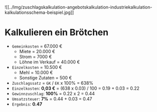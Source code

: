 
![[../Img/zuschlagskalkulation-angebotskalkulation-industriekalkulation-kalkulationsschema-beispiel.jpg]]
# Kalkulieren ein Brötchen

- `Gemeinkosten` = 67.000 €
	- Miete = 20.000 €
	- Strom = 7000 €
	- Löhne im Verkauf = 40.000 €
- `Einzelkosten` = 10.500 €
	- Mehl = 10.000 €
	- Sonstige Zutaten = 500 €
- `Zuschlagssatz` = `GK` / `EK` x 100% = 638%
- `Einzelkosten`:  **0,03 €** = (638 x 0.03) / 100 = 0.19 + 0.03 = 0.22
- `Gewinnzuschlag`: **100%** = 0.22 x 2 = 0.44
- `Umsatzsteuer`: **7%** = 0.44 + 0.03 = 0.47
- `Ergebnis`: **0.47**


